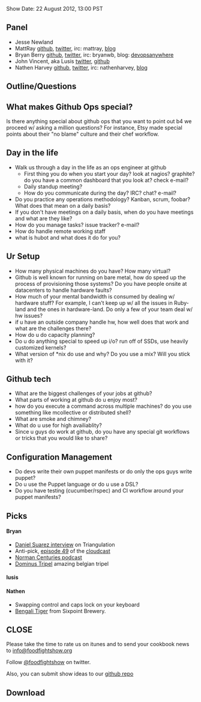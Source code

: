 Show Date:  22 August 2012, 13:00 PST

Panel<a name="panel"></a>
-----

* Jesse Newland
* MattRay [github](http://github.com/mattray), [twitter](http://twitter.com/mattray), irc: mattray, [blog](http://www.leastresistance.net/)
* Bryan Berry [github](http://github.com/bryanwb), [twitter](http://twitter.com/bryanwb), irc: bryanwb, blog: [devopsanywhere](http://devopsanywhere.blogspot.com)
* John Vincent, aka Lusis [twitter](https://twitter.com/#!/lusis), [github](https://github.com/lusis)
* Nathen Harvey [github](http://github.com/nathenharvey), [twitter](http://twitter.com/nathenharvey), irc: nathenharvey, [blog](http://nathenharvey.com)


Outline/Questions
-----------------

What makes Github Ops special?
----------------------------

Is there anything special about github ops that you want to point out
b4 we proceed w/ asking a million questions? For instance, Etsy made 
special points about their "no blame" culture and their chef workflow.

Day in the life
---------------

* Walk us through a day in the life as an ops engineer at github
     * First thing you do when you start your day? look at nagios?
     graphite? do you have a common dashboard that you look at? check e-mail?
     * Daily standup meeting?
     * How do you communicate during the day? IRC? chat? e-mail?
* Do you practice any operations methodology? Kanban, scrum, foobar?
   What does that mean on a daily basis?
* If you don't have meetings on a daily basis, when do you have
  meetings and what are they like?
* How do you manage tasks? issue tracker? e-mail?
* How do handle remote working staff
* what is hubot and what does it do for you?

Ur Setup
---------

* How many physical machines do you have? How many virtual?
* Github is well known for running on bare metal, how do speed up the
  process of provisioning those systems? Do you have people onsite at
  datacenters to handle hardware faults?
* How much of your mental bandwidth is consumed by dealing w/ hardware
  stuff? For example, I can't keep up w/ all the issues in Ruby-land
  and the ones in hardware-land. Do only a few of your team deal w/ hw issues?
* if u have an outside company  handle hw, how well does that work and
  what are the challenges there?
* How do u do capacity planning?
* Do u do anything special to speed up i/o? run off of SSDs, use
  heavily customized kernels?
* What version of *nix do use and why? Do you use a mix? Will you stick
with it?


Github tech
----------

* What are the biggest challenges of your jobs at github?
* What parts of working at github do u enjoy most?
* how do you execute a command across multiple machines? do you use
  something like mcollective or distributed shell?
* What are smoke and chimney?
* What do u use for high availiablity?
* Since u guys do work at github, do you have any special git
  workflows or tricks that you would like to share?


Configuration Management
----------------------

* Do devs write their own puppet manifests or do only the ops guys
  write puppet?
* Do u use the Puppet language or do u use a DSL?
* Do you have testing (cucumber/rspec) and CI workflow around your
  puppet manifests?

 

Picks<a name="picks"></a>
-----

#### Bryan  

* [Daniel Suarez interview](http://twit.tv/show/triangulation/64) on Triangulation
* Anti-pick, [episode 49](http://www.thecloudcast.net/2012/08/the-cloudcast-eps49-application.html)
 of the [cloudcast](http://thecloudcast.net)
* [Norman Centuries podcast](http://normancenturies.com/)
* [Dominus Tripel](http://beer.uvinum.com/dominus-tripel) amazing belgian tripel

#### lusis  

#### Nathen  

* Swapping control and caps lock on your keyboard
* [Bengali Tiger](http://sixpoint.com/beers/core/bengalitiger) from Sixpoint Brewery.



CLOSE
-----

Please take the time to rate us on itunes and to send your cookbook
news to info@foodfightshow.org

Follow [@foodfightshow](http://twitter.com/foodfightshow) on twitter.

Also, you can submit show ideas to our [github repo](https://github.com/foodfight/showz)



Download
--------
